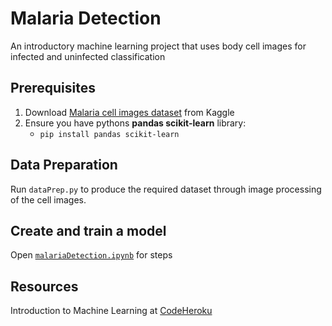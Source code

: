# Malaria Detection

An introductory machine learning project that uses body cell images for infected and uninfected classification

##  Prerequisites

1. Download [Malaria cell images dataset](https://www.kaggle.com/iarunava/cell-images-for-detecting-malaria) from Kaggle
2. Ensure you have pythons **pandas scikit-learn** library: 
    - `pip install pandas scikit-learn`

## Data Preparation

Run `dataPrep.py` to produce the required dataset through image processing of the cell images.

## Create and train a model 

Open [`malariaDetection.ipynb`](https://github.com/ayeshaf9/malaria-detection/blob/master/malariaDetection.ipynb) for steps

## Resources

Introduction to Machine Learning at [CodeHeroku](https://github.com/codeheroku/Introduction-to-Machine-Learning/tree/master/Malaria%20Detection)
